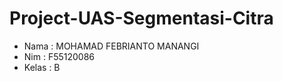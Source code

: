 # Project-UAS-Segmentasi-Citra

* Nama  : MOHAMAD FEBRIANTO MANANGI
* Nim   : F55120086
* Kelas : B
